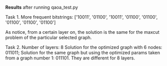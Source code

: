 **Results** after running qaoa_test.py

Task 1.
More frequent bitstrings:
['10011', '01100', '10011', '01100', '01100', '01100', '01100', '01100']

As notice, from a certain layer on, the solution is the same for the maxcut problem of the particular selected graph.

Task 2.
Number of layers: 8
Solution for the optimized graph with 6 nodes: 011011;
Solution for the same graph but using the optimized params taken from a graph number 1: 011101.
They are different for 8 layers.

